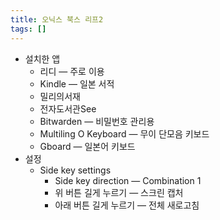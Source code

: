 ```yaml
---
title: 오닉스 북스 리프2
tags: []
---
```


- 설치한 앱
	- 리디 — 주로 이용
	- Kindle — 일본 서적
	- 밀리의서재
	- 전자도서관See
	- Bitwarden — 비밀번호 관리용
	- Multiling O Keyboard — 무이 단모음 키보드
	- Gboard — 일본어 키보드
- 설정
	- Side key settings
		- Side key direction — Combination 1
		- 위 버튼 길게 누르기 — 스크린 캡처
		- 아래 버튼 길게 누르기 — 전체 새로고침